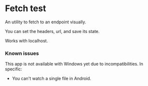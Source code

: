 # Fetch test

An utility to fetch to an endpoint visually.

You can set the headers, url, and save its state.

Works with localhost.

### Known issues

This app is not available with Windows yet due to incompatibilities. In specific:

- You can't watch a single file in Android.